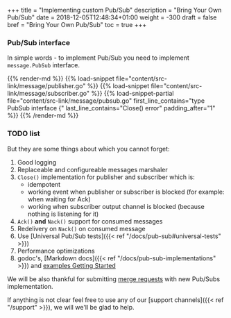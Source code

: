 +++
title = "Implementing custom Pub/Sub"
description = "Bring Your Own Pub/Sub"
date = 2018-12-05T12:48:34+01:00
weight = -300
draft = false
bref = "Bring Your Own Pub/Sub"
toc = true
+++

### Pub/Sub interface

In simple words - to implement Pub/Sub you need to implement `message.PubSub` interface.

{{% render-md %}}
{{% load-snippet file="content/src-link/message/publisher.go" %}}
{{% load-snippet file="content/src-link/message/subscriber.go" %}}
{{% load-snippet-partial file="content/src-link/message/pubsub.go" first_line_contains="type PubSub interface {" last_line_contains="Close() error" padding_after="1" %}}
{{% /render-md %}}

### TODO list

But they are some things about which you cannot forget:

1. Good logging
2. Replaceable and configureable messages marshaler
3. `Close()` implementation for publisher and subscriber which is:
    - idempotent
    - working event when publisher or subscriber is blocked (for example: when waiting for Ack)
    - working when subscriber output channel is blocked (because nothing is listening for it)
4. `Ack()` **and** `Nack()` support for consumed messages
5. Redelivery on `Nack()` on consumed message
6. Use [Universal Pub/Sub tests]({{< ref "/docs/pub-sub#universal-tests" >}})
7. Performance optimizations
8. godoc's, [Markdown docs]({{< ref "/docs/pub-sub-implementations" >}}) and [examples Getting Started](/docs/getting-started)

We will be also thankful for submitting [merge requests](https://github.com/ThreeDotsLabs/watermill/pulls) with new Pub/Subs implementation.

If anything is not clear feel free to use any of our [support channels]({{< ref "/support" >}}), we will we'll be glad to help.
